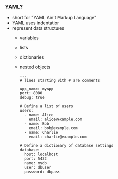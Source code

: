### YAML?

- short for "YAML Ain't Markup Language"
- YAML uses indentation
- represent data structures
  - variables
  - lists
  - dictionaries
  - nested objects

    ```
    ---
    # lines starting with # are comments

    app_name: myapp
    port: 8080
    debug: true

    # Define a list of users
    users:
      - name: Alice
        email: alice@example.com
      - name: Bob
        email: bob@example.com
      - name: Charlie
        email: charlie@example.com

    # Define a dictionary of database settings
    database:
      host: localhost
      port: 5432
      name: mydb
      user: dbuser
      password: dbpass
    ```